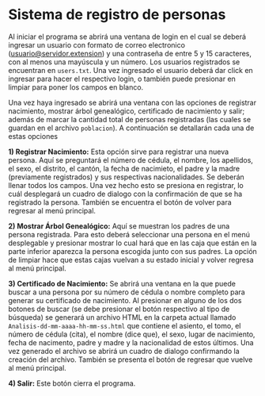 # Sistema de registro de personas

Al iniciar el programa se abrirá una ventana de login en el cual se deberá ingresar un usuario con formato de correo electronico (usuario@servidor.extension) y una contraseña de entre 5 y 15 caracteres, con al menos una mayúscula y un número. Los usuarios registrados se encuentran en ```users.txt```. Una vez ingresado el usuario deberá dar click en ingresar para hacer el respectivo login, o también puede presionar en limpiar para poner los campos en blanco.

Una vez haya ingresado se abrirá una ventana con las opciones de registrar nacimiento, mostrar árbol genealógico, certificado de nacimiento y salir; además de marcar la cantidad total de personas registradas (las cuales se guardan en el archivo ```poblacion```). A continuación se detallarán cada una de estas opciones

**1) Registrar Nacimiento:** Esta opción sirve para registrar una nueva persona. Aquí se preguntará el número de cédula, el nombre, los apellidos, el sexo, el distrito, el cantón, la fecha de nacimieto, el padre y la madre (previamente registrados) y sus respectivas nacionalidades. Se deberán llenar todos los campos. Una vez hecho esto se presiona en registrar, lo cuál desplegará un cuadro de dialogo con la confirmación de que se ha registrado la persona. También se encuentra el botón de volver para regresar al menú principal.

**2) Mostrar Árbol Genealógico:** Aquí se muestran los padres de una persona registrada. Para esto deberá seleccionar una persona en el menú desplegable y presionar mostrar lo cual hará que en las caja que están en la parte inferior aparezca la persona escogida junto con sus padres. La opción de limpiar hace que estas cajas vuelvan a su estado inicial y volver regresa al menú principal.

**3) Certificado de Nacimiento:** Se abrirá una ventana en la que puede buscar a una persona por su número de cédula o nombre completo para generar su certificado de nacimiento. Al presionar en alguno de los dos botones de buscar (se debe presionar el botón respectivo al tipo de búsqueda) se generará un archivo HTML en la carpeta actual llamado ```Analisis-dd-mm-aaaa-hh-mm-ss.html``` que contiene el asiento, el tomo, el número de cédula (cita), el nombre (dice que), el sexo, lugar de nacimiento, fecha de nacimento, padre y madre y la nacionalidad de estos últimos. Una vez generado el archivo se abrirá un cuadro de dialogo confirmando la creación del archivo. También se presenta el botón de regresar que vuelve al menú principal.

**4) Salir:** Este botón cierra el programa.
